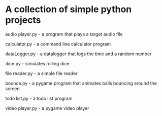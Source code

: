 # A collection of simple python projects

audio player.py - a program that plays a target audio file

calculator.py - a command line calculator program

dataLogger.py - a datalogger that logs the time and a random number

dice.py - simulates rolling dice

file reader.py - a simple file reader

bounce.py - a pygame program that animates balls bouncing around the screen

todo list.py - a todo list program

video player.py -  a pygame video player 


